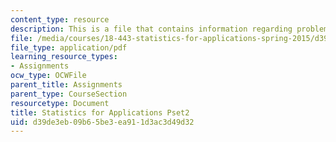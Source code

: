 ```yaml
---
content_type: resource
description: This is a file that contains information regarding problem set 2.
file: /media/courses/18-443-statistics-for-applications-spring-2015/d39de3eb09b65be3ea911d3ac3d49d32_MIT18_443S15_Pset2.pdf
file_type: application/pdf
learning_resource_types:
- Assignments
ocw_type: OCWFile
parent_title: Assignments
parent_type: CourseSection
resourcetype: Document
title: Statistics for Applications Pset2
uid: d39de3eb-09b6-5be3-ea91-1d3ac3d49d32
---
```

